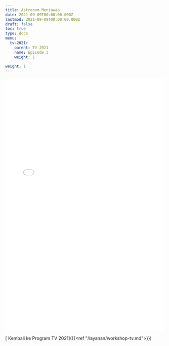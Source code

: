 ```yaml
---
title: Astronom Menjawab
date: 2021-09-09T00:00:00.000Z
lastmod: 2021-09-09T00:00:00.000Z
draft: false
toc: true
type: docs
menu:
  tv-2021:
    parent: TV 2021
    name: Episode 3
    weight: 1

weight: 1
---
```

<iframe src="/html/qna-tv/qna-tv03.html" width="100%" height="800" frameborder="0" style="border:0" allowfullscreen></iframe>

[ <i class="fas fa-angle-left"></i> Kembali ke Program TV 2021]({{<ref "/layanan/workshop-tv.md">}})